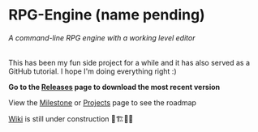 # RPG-Engine (name pending)
###### A command-line RPG engine with a working level editor

This has been my fun side project for a while and it has also served as a GitHub tutorial. I hope I'm doing everything right :)

**Go to the [Releases](https://github.com/Panadero1/RPG-Engine/releases) page to download the most recent version**

View the [Milestone](https://github.com/Panadero1/RPG-Engine/milestone/1) or [Projects](https://github.com/Panadero1/RPG-Engine/projects/2) page to see the roadmap

[Wiki](https://github.com/Panadero1/RPG-Engine/wiki) is still under construction 🚜🏗👷‍🚧
